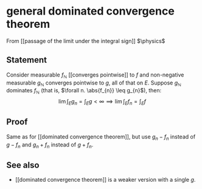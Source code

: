 # general dominated convergence theorem
From [[passage of the limit under the integral sign]]
$\physics$
## Statement
Consider measurable $f_{\mathbb{N}}$ [[converges pointwise]] to $f$ and non-negative measurable $g_{\mathbb{N}}$ converges pointwise to $g$, all of that on $E$. Suppose $g_{\mathbb{N}}$ dominates $f_{\mathbb{N}}$ (that is, $\forall n. \abs{f_{n}} \leq g_{n}$), then:
$$\lim \int_{E} g_{n} = \int_{E} g < \infty \implies \lim \int_{E} f_{n} = \int_{E} f$$

## Proof
Same as for [[dominated convergence theorem]], but use $g_{n} - f_{n}$ instead of $g - f_{n}$ and $g_{n} + f_{n}$ instead of $g + f_{n}$.

## See also
- [[dominated convergence theorem]] is a weaker version with a single $g$. 